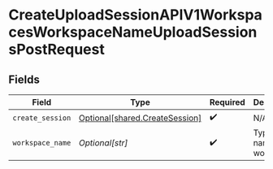 # CreateUploadSessionAPIV1WorkspacesWorkspaceNameUploadSessionsPostRequest


## Fields

| Field                                                                      | Type                                                                       | Required                                                                   | Description                                                                |
| -------------------------------------------------------------------------- | -------------------------------------------------------------------------- | -------------------------------------------------------------------------- | -------------------------------------------------------------------------- |
| `create_session`                                                           | [Optional[shared.CreateSession]](undefined/models/shared/createsession.md) | :heavy_check_mark:                                                         | N/A                                                                        |
| `workspace_name`                                                           | *Optional[str]*                                                            | :heavy_check_mark:                                                         | Type the name of the workspace.                                            |